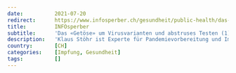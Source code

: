 ```yaml
---
date:          2021-07-20
redirect:      https://www.infosperber.ch/gesundheit/public-health/das-getoese-um-virusvarianten-und-abstruses-testen-1/
title:         INFOsperber
subtitle:      'Das «Getöse» um Virusvarianten und abstruses Testen (1)'
description:   'Klaus Stöhr ist Experte für Pandemievorbereitung und Impfstoffe. Nun übt er Kritik an voreiligen Impfempfehlungen für Teenager.'
country:       [CH]
categories:    [Impfung, Gesundheit]
tags:          []
---
```

